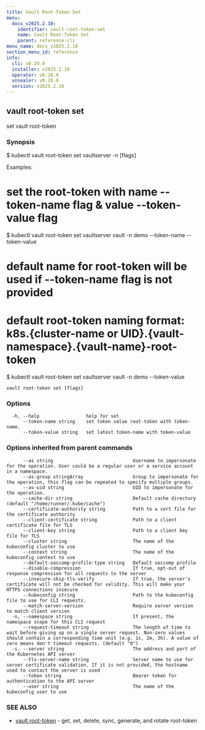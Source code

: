 ```yaml
---
title: Vault Root-Token Set
menu:
  docs_v2025.2.10:
    identifier: vault-root-token-set
    name: Vault Root-Token Set
    parent: reference-cli
menu_name: docs_v2025.2.10
section_menu_id: reference
info:
  cli: v0.20.0
  installer: v2025.2.10
  operator: v0.20.0
  unsealer: v0.20.0
  version: v2025.2.10
---
```


## vault root-token set

set vault root-token

### Synopsis


$ kubectl vault root-token set vaultserver <name> -n <namespace> [flags]

Examples:
 # set the root-token with name --token-name flag & value --token-value flag
 $ kubectl vault root-token set vaultserver vault -n demo --token-name <name> --token-value <value>

 # default name for root-token will be used if --token-name flag is not provided
 # default root-token naming format: k8s.{cluster-name or UID}.{vault-namespace}.{vault-name}-root-token
 $ kubectl vault root-token set vaultserver vault -n demo --token-value <value>


```
vault root-token set [flags]
```

### Options

```
  -h, --help                 help for set
      --token-name string    set token value root-token with token-name.
      --token-value string   set latest token-name with token-value
```

### Options inherited from parent commands

```
      --as string                             Username to impersonate for the operation. User could be a regular user or a service account in a namespace.
      --as-group stringArray                  Group to impersonate for the operation, this flag can be repeated to specify multiple groups.
      --as-uid string                         UID to impersonate for the operation.
      --cache-dir string                      Default cache directory (default "/home/runner/.kube/cache")
      --certificate-authority string          Path to a cert file for the certificate authority
      --client-certificate string             Path to a client certificate file for TLS
      --client-key string                     Path to a client key file for TLS
      --cluster string                        The name of the kubeconfig cluster to use
      --context string                        The name of the kubeconfig context to use
      --default-seccomp-profile-type string   Default seccomp profile
      --disable-compression                   If true, opt-out of response compression for all requests to the server
      --insecure-skip-tls-verify              If true, the server's certificate will not be checked for validity. This will make your HTTPS connections insecure
      --kubeconfig string                     Path to the kubeconfig file to use for CLI requests.
      --match-server-version                  Require server version to match client version
  -n, --namespace string                      If present, the namespace scope for this CLI request
      --request-timeout string                The length of time to wait before giving up on a single server request. Non-zero values should contain a corresponding time unit (e.g. 1s, 2m, 3h). A value of zero means don't timeout requests. (default "0")
  -s, --server string                         The address and port of the Kubernetes API server
      --tls-server-name string                Server name to use for server certificate validation. If it is not provided, the hostname used to contact the server is used
      --token string                          Bearer token for authentication to the API server
      --user string                           The name of the kubeconfig user to use
```

### SEE ALSO

* [vault root-token](/docs/v2025.2.10/reference/cli/vault_root-token)	 - get, set, delete, sync, generate, and rotate root-token

